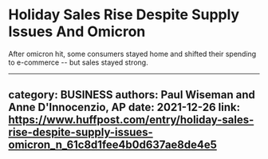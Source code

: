 # Holiday Sales Rise Despite Supply Issues And Omicron

After omicron hit, some consumers stayed home and shifted their spending to e-commerce -- but sales stayed strong.

---
category: BUSINESS
authors: Paul Wiseman and Anne D'Innocenzio, AP
date: 2021-12-26
link: https://www.huffpost.com/entry/holiday-sales-rise-despite-supply-issues-omicron_n_61c8d1fee4b0d637ae8de4e5
---
